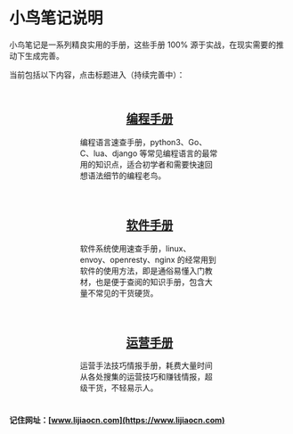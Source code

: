 # 小鸟笔记说明

小鸟笔记是一系列精良实用的手册，这些手册 100% 源于实战，在现实需要的推动下生成完善。

当前包括以下内容，点击标题进入（持续完善中）：

<div style="display:flex;flex-direction:row;justify-content:center;flex-wrap:wrap">
<div style="text-align:center;padding:10px;flex-shrink:1;flex-grow:0;width:250px">
<a href="/prog/" title="小鸟笔记之编程手册"><h2>编程手册</h2></a>
<div style="text-align:left"><p>编程语言速查手册，python3、Go、C、lua、django 等常见编程语言的最常用的知识点，适合初学者和需要快速回想语法细节的编程老鸟。</p></div>
</div>
<div style="text-align:center;padding:10px;flex-shrink:1;flex-grow:0;width:250px">
<a href="/soft/" title="小鸟笔记之软件手册"><h2>软件手册</h2></a>
<div style="text-align:left"><p>软件系统使用速查手册，linux、envoy、openresty、nginx 的经常用到软件的使用方法，即是通俗易懂入门教材，也是便于查阅的知识手册，包含大量不常见的干货硬货。</p></div>
</div>
<div style="text-align:center;padding:10px;flex-shrink:1;flex-grow:0;width:250px">
<a href="/oper/" title="小鸟笔记之运营手册"><h2>运营手册</h2></a>
<div style="text-align:left"><p>运营手法技巧情报手册，耗费大量时间从各处搜集的运营技巧和赚钱情报，超级干货，不轻易示人。</p></div>
</div>
</div>

**记住网址：[www.lijiaocn.com](https://www.lijiaocn.com)**
